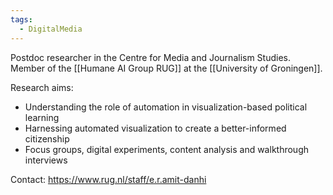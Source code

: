 ```yaml
---
tags:
  - DigitalMedia
---
```


Postdoc researcher in the Centre for Media and Journalism Studies. Member of the [[Humane AI Group RUG]] at the [[University of Groningen]].

Research aims:
- Understanding the role of automation in visualization-based political learning
- Harnessing automated visualization to create a better-informed citizenship
- Focus groups, digital experiments, content analysis and walkthrough interviews

Contact: https://www.rug.nl/staff/e.r.amit-danhi